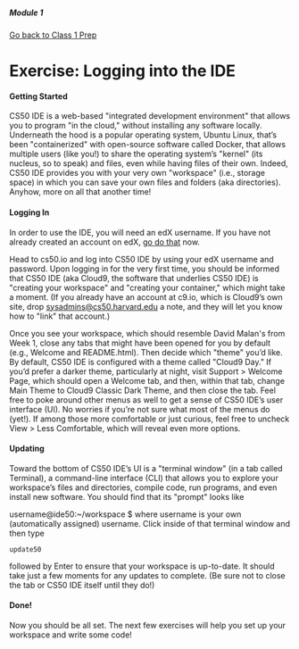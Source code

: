 ##### Module 1

[Go back to Class 1 Prep](../../class1-prep#getting-set-up)

# Exercise: Logging into the IDE

#### Getting Started
CS50 IDE is a web-based "integrated development environment" that allows you to program "in the cloud," without installing any software locally. Underneath the hood is a popular operating system, Ubuntu Linux, that’s been "containerized" with open-source software called Docker, that allows multiple users (like you!) to share the operating system’s "kernel" (its nucleus, so to speak) and files, even while having files of their own. Indeed, CS50 IDE provides you with your very own "workspace" (i.e., storage space) in which you can save your own files and folders (aka directories). Anyhow, more on all that another time!

#### Logging In
In order to use the IDE, you will need an edX username. If you have not already created an account on edX, <a href="https://courses.edx.org/register" target="_blank">go do that</a> now.

Head to cs50.io and log into CS50 IDE by using your edX username and password. Upon logging in for the very first time, you should be informed that CS50 IDE (aka Cloud9, the software that underlies CS50 IDE) is "creating your workspace" and "creating your container," which might take a moment. (If you already have an account at c9.io, which is Cloud9’s own site, drop sysadmins@cs50.harvard.edu a note, and they will let you know how to "link" that account.)

Once you see your workspace, which should resemble David Malan's from Week 1, close any tabs that might have been opened for you by default (e.g., Welcome and README.html). Then decide which "theme" you’d like. By default, CS50 IDE is configured with a theme called "Cloud9 Day." If you’d prefer a darker theme, particularly at night, visit Support > Welcome Page, which should open a Welcome tab, and then, within that tab, change Main Theme to Cloud9 Classic Dark Theme, and then close the tab. Feel free to poke around other menus as well to get a sense of CS50 IDE’s user interface (UI). No worries if you’re not sure what most of the menus do (yet!). If among those more comfortable or just curious, feel free to uncheck View > Less Comfortable, which will reveal even more options.

#### Updating
Toward the bottom of CS50 IDE’s UI is a "terminal window" (in a tab called Terminal), a command-line interface (CLI) that allows you to explore your workspace’s files and directories, compile code, run programs, and even install new software. You should find that its "prompt" looks like

username@ide50:~/workspace $
where username is your own (automatically assigned) username. Click inside of that terminal window and then type
```nohighlight
update50
```
followed by Enter to ensure that your workspace is up-to-date. It should take just a few moments for any updates to complete. (Be sure not to close the tab or CS50 IDE itself until they do!)

#### Done!

Now you should be all set. The next few exercises will help you set up your workspace and write some code!
